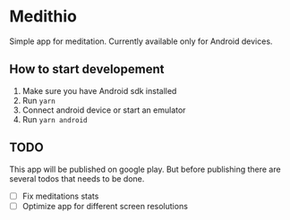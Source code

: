 # Medithio
Simple app for meditation. Currently available only for Android 
devices.

## How to start developement
1. Make sure you have Android sdk installed
2. Run `yarn`
3. Connect android device or start an emulator
4. Run `yarn android`

## TODO 
This app will be published on google play. But before publishing 
there are several todos that needs to be done.

- [ ] Fix meditations stats
- [ ] Optimize app for different screen resolutions
